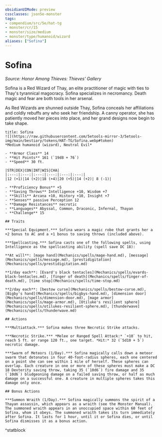 ```yaml
---
obsidianUIMode: preview
cssclasses: json5e-monster
tags:
- compendium/src/5e/hat-tg
- monster/cr/15
- monster/size/medium
- monster/type/humanoid/wizard
aliases: ["Sofina"]
---
```

# Sofina
*Source: Honor Among Thieves: Thieves' Gallery*  

Sofina is a Red Wizard of Thay, an elite practitioner of magic with ties to Thay's tyrannical magocracy. Sofina specializes in necromancy. Death magic and fear are both tools in her arsenal.

As Red Wizards are shunned outside Thay, Sofina conceals her affiliations and coldly rebuffs any who seek her friendship. A canny operator, she has patiently moved her pieces into place, and her grand designs now begin to take shape.

```ad-statblock
title: Sofina
![](https://raw.githubusercontent.com/5etools-mirror-3/5etools-img/main/bestiary/tokens/HAT-TG/Sofina.webp#token)
*Medium humanoid (wizard), Neutral Evil*

- **Armor Class** 14
- **Hit Points** 161 (`19d8 + 76`)
- **Speed** 30 ft.

|STR|DEX|CON|INT|WIS|CHA|
|:---:|:---:|:---:|:---:|:---:|:---:|
|12 (+1)|14 (+2)|18 (+4)|20 (+5)|14 (+2)| 8 (-1)|

- **Proficiency Bonus** +5
- **Saving Throws** Intelligence +10, Wisdom +7
- **Skills** Arcana +10, History +10, Insight +7
- **Senses** passive Perception 12
- **Damage Resistances** necrotic
- **Languages** Abyssal, Common, Draconic, Infernal, Thayan
- **Challenge** 15

## Traits

***Special Equipment.*** Sofina wears a magic robe that grants her a +2 bonus to AC and a +1 bonus to saving throws (included above).

***Spellcasting.*** Sofina casts one of the following spells, using Intelligence as the spellcasting ability (spell save DC 18):

**At will**: [mage hand](Mechanics/spells/mage-hand.md), [message](Mechanics/spells/message.md), [prestidigitation](Mechanics/spells/prestidigitation.md)

**1/day each**: [Evard's black tentacles](Mechanics/spells/evards-black-tentacles.md), [finger of death](Mechanics/spells/finger-of-death.md), [time stop](Mechanics/spells/time-stop.md)

**2/day each**: [bestow curse](Mechanics/spells/bestow-curse.md), [Bigby's hand](Mechanics/spells/bigbys-hand.md), [dimension door](Mechanics/spells/dimension-door.md), [mage armor](Mechanics/spells/mage-armor.md), [Otiluke's resilient sphere](Mechanics/spells/otilukes-resilient-sphere.md), [thunderwave](Mechanics/spells/thunderwave.md)

## Actions

***Multiattack.*** Sofina makes three Necrotic Strike attacks.

***Necrotic Strike.*** *Melee or Ranged Spell Attack:* `+10` to hit, reach 5 ft. or range 120 ft., one target. *Hit:* 32 (`5d10 + 5`) necrotic damage.

***Swarm of Meteors (1/Day).*** Sofina magically calls down a meteor swarm that detonates in four 40-foot-radius spheres, each one centered on a point she can see within 1 mile of herself. These spheres can overlap. Each creature in one or more of these spheres must make a DC 18 Dexterity saving throw, taking 35 (`10d6`) fire damage and 35 (`10d6`) bludgeoning damage on a failed saving throw, or half as much damage on a successful one. A creature in multiple spheres takes this damage only once.

## Bonus Actions

***Summon Wraith (1/Day).*** Sofina magically summons the spirit of a Thayan assassin, which appears as a wraith (see the Monster Manual). The summoned wraith appears in an unoccupied space within 60 feet of Sofina, whom it obeys. The summoned wraith takes its turn immediately after Sofina. It lasts for 1 hour, until it or Sofina dies, or until Sofina dismisses it as a bonus action.
```
^statblock